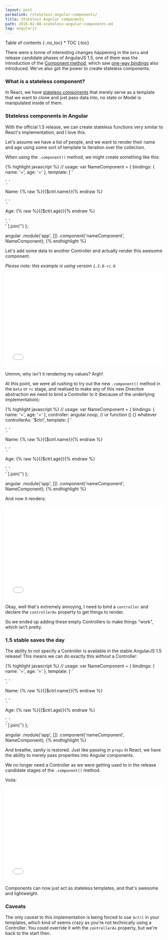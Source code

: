 ```yaml
---
layout: post
permalink: /stateless-angular-components/
title: Stateless Angular components
path: 2016-02-08-stateless-angular-components.md
tag: angularjs
---
```


<div class="toc" markdown="1">
<span class="gamma">Table of contents</span>
{:.no_toc}
* TOC
{:toc}
</div>

There were a tonne of interesting changes happening in the `beta` and release candidate phases of AngularJS 1.5, one of them was the introduction of the [Component method](/exploring-the-angular-1-5-component-method), which saw [one-way bindings](/one-way-data-binding-in-angular-1-5) also introduced. We've also got the power to create stateless components.

### What is a stateless component?

In React, we have [stateless components](/stateless-react-components) that merely serve as a template that we want to clone and just pass data into, no state or Model is manipulated inside of them.

### Stateless components in Angular

With the official 1.5 release, we can create stateless functions very similar to React's implementation, and I love this.

Let's assume we have a list of people, and we want to render their name and age using some sort of template to iteration over the collection.

When using the `.component()` method, we might create something like this:

{% highlight javascript %}
// usage: <name-component></name-component>
var NameComponent = {
  bindings: {
    name: '=',
    age: '='
  },
  template: [
    '<div>',
      '<p>Name: {% raw %}{{$ctrl.name}}{% endraw %}</p>',
      '<p>Age: {% raw %}{{$ctrl.age}}{% endraw %}</p>',
    '</div>'
  ].join('')
};

angular
  .module('app', [])
  .component('nameComponent', NameComponent);
{% endhighlight %}

Let's add some data to another Controller and actually render this awesome component.

_Please note: this example is using version `1.5.0-rc.0`_

<iframe width="100%" height="300" src="//jsfiddle.net/toddmotto/eotxvvfr/embedded/result,js,html" allowfullscreen="allowfullscreen" frameborder="0"></iframe>

Ummm, why isn't it rendering my values? Argh!

At this point, we were all rushing to try out the new `.component()` method in the `beta` or `rc` stage, and realised to make any of this new Directive abstraction we need to bind a Controller to it (because of the underlying implementation):

{% highlight javascript %}
// usage: <name-component></name-component>
var NameComponent = {
  bindings: {
    name: '=',
    age: '='
  },
  controller: angular.noop, // or function () {} whatever
  controllerAs: '$ctrl',
  template: [
    '<div>',
      '<p>Name: {% raw %}{{$ctrl.name}}{% endraw %}</p>',
      '<p>Age: {% raw %}{{$ctrl.age}}{% endraw %}</p>',
    '</div>'
  ].join('')
};

angular
  .module('app', [])
  .component('nameComponent', NameComponent);
{% endhighlight %}

And now it renders:

<iframe width="100%" height="300" src="//jsfiddle.net/toddmotto/0oarywLe/embedded/result,js,html" allowfullscreen="allowfullscreen" frameborder="0"></iframe>

Okay, well that's extremely annoying, I need to bind a `controller` and declare the `controllerAs` property to get things to render.

So we ended up adding these empty Controllers to make things "work", which isn't pretty.

### 1.5 stable saves the day

The ability to not specify a Controller is available in the stable AngularJS 1.5 release! This means we can do exactly this _without_ a Controller:

{% highlight javascript %}
// usage: <name-component></name-component>
var NameComponent = {
  bindings: {
    name: '=',
    age: '='
  },
  template: [
    '<div>',
      '<p>Name: {% raw %}{{$ctrl.name}}{% endraw %}</p>',
      '<p>Age: {% raw %}{{$ctrl.age}}{% endraw %}</p>',
    '</div>'
  ].join('')
};

angular
  .module('app', [])
  .component('nameComponent', NameComponent);
{% endhighlight %}

And breathe, sanity is restored. Just like passing in `props` in React, we have the ability to merely pass properties into Angular components.

We no longer need a Controller as we were getting used to in the release candidate stages of the `.component()` method.

Voila:

<iframe width="100%" height="300" src="//jsfiddle.net/toddmotto/t242uxna/embedded/result,js,html" allowfullscreen="allowfullscreen" frameborder="0"></iframe>

Components can now just act as stateless templates, and that's awesome and lightweight.

### Caveats

The only caveat to this implementation is being forced to use `$ctrl` in your templates, which kind of seems crazy as you're not technically using a Controller. You could override it with the `controllerAs` property, but we're back to the start then.
